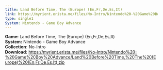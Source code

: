 ```yaml
---
title: Land Before Time, The (Europe) (En,Fr,De,Es,It)
link: https://myrient.erista.me/files/No-Intro/Nintendo%20-%20Game%20Boy%20Advance/Land%20Before%20Time,%20The%20(Europe)%20(En,Fr,De,Es,It).zip
type: single1
System: Nintendo - Game Boy Advance
---
```

<b>Game:</b> Land Before Time, The (Europe) (En,Fr,De,Es,It)<br>
<b>System:</b> Nintendo - Game Boy Advance<br>
<b>Collection:</b> No-Intro<br>
<b>Download:</b> https://myrient.erista.me/files/No-Intro/Nintendo%20-%20Game%20Boy%20Advance/Land%20Before%20Time,%20The%20(Europe)%20(En,Fr,De,Es,It).zip